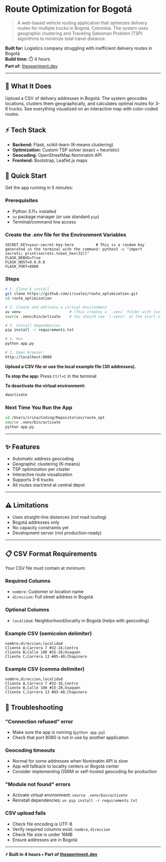 # Route Optimization for Bogotá

> A web-based vehicle routing application that optimizes delivery routes for multiple trucks in Bogotá, Colombia. The system uses geographic clustering and Traveling Salesman Problem (TSP) algorithms to minimize total travel distance.

**Built for:** Logistics company struggling with inefficient delivery routes in Bogotá  
**Build time:** ⏱️ 4 hours  
**Part of:** [thexperiment.dev](https://thexperiment.dev)

---

## 🎯 What It Does

Upload a CSV of delivery addresses in Bogotá. The system geocodes locations, clusters them geographically, and calculates optimal routes for 3-6 trucks. See everything visualized on an interactive map with color-coded routes.

## ⚡ Tech Stack

- **Backend:** Flask, scikit-learn (K-means clustering)
- **Optimization:** Custom TSP solver (exact + heuristic)
- **Geocoding:** OpenStreetMap Nominatim API
- **Frontend:** Bootstrap, Leaflet.js maps

## 🚀 Quick Start

Get the app running in 5 minutes:

### Prerequisites
- Python 3.11+ installed
- `uv` package manager (or use standard `pip`)
- Terminal/command line access


### Create the .env file for the Environment Variables
```env
SECRET_KEY=your-secret-key-here          # This is a random key generated in the terminal with the command: python3 -c "import secrets; print(secrets.token_hex(32))"
FLASK_DEBUG=True
FLASK_HOST=0.0.0.0
FLASK_PORT=8080
```

### Steps

```bash
# 1. Clone & install
git clone https://github.com/irivelez/route_optimization.git
cd route_optimization

# 2. Create and adtivate a virtual environment
uv venv                      # (This creates a `.venv` folder with isolated Python environment)
source .venv/bin/activate    # You should see `(.venv)` at the start of your terminal prompt.

# 3. Install dependencies
pip install -r requirements.txt

# 4. Run
python app.py

# 3. Open browser
http://localhost:8080
```

**Upload a CSV file or use the local example file (30 addresses).**

**To stop the app:**
Press `Ctrl+C` in the terminal

**To deactivate the virtual environment:**
   ```bash
   deactivate
   ```

### Next Time You Run the App
```bash
cd /Users/irina/Coding/Repositorios/route_opt
source .venv/bin/activate
python app.py
```

---


## ✨ Features

- Automatic address geocoding
- Geographic clustering (K-means)
- TSP optimization per cluster
- Interactive route visualization
- Supports 3-6 trucks
- All routes start/end at central depot

---

## ⚠️ Limitations

- Uses straight-line distances (not road routing)
- Bogotá addresses only
- No capacity constraints yet
- Development server (not production-ready)

---

## 📋 CSV Format Requirements

Your CSV file must contain at minimum:

### Required Columns
- `nombre`: Customer or location name
- `direccion`: Full street address in Bogotá

### Optional Columns
- `localidad`: Neighborhood/locality in Bogotá (helps with geocoding)

### Example CSV (semicolon delimiter)
```csv
nombre;direccion;localidad
Cliente A;Carrera 7 #32-16;Centro
Cliente B;Calle 100 #15-20;Usaquén
Cliente C;Carrera 13 #85-40;Chapinero
```

### Example CSV (comma delimiter)
```csv
nombre,direccion,localidad
Cliente A,Carrera 7 #32-16,Centro
Cliente B,Calle 100 #15-20,Usaquén
Cliente C,Carrera 13 #85-40,Chapinero
```

## 🔧 Troubleshooting

### "Connection refused" error
- Make sure the app is running (`python app.py`)
- Check that port 8080 is not in use by another application

### Geocoding timeouts
- Normal for some addresses when Nominatim API is slow
- App will fallback to locality centers or Bogotá center
- Consider implementing OSRM or self-hosted geocoding for production

### "Module not found" errors
- Activate virtual environment: `source .venv/bin/activate`
- Reinstall dependencies: `uv pip install -r requirements.txt`

### CSV upload fails
- Check file encoding is UTF-8
- Verify required columns exist: `nombre`, `direccion`
- Check file size is under 16MB
- Ensure addresses are in Bogotá

---

**⚡ Built in 4 hours • Part of [thexperiment.dev](https://thexperiment.dev)**
